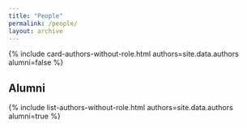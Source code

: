 ```yaml
---
title: "People"
permalink: /people/
layout: archive
---
```


{% include card-authors-without-role.html authors=site.data.authors alumni=false %}


## Alumni
{% include list-authors-without-role.html authors=site.data.authors alumni=true %}


